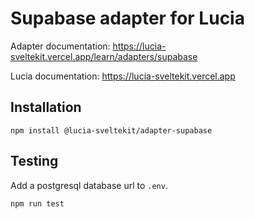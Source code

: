 # Supabase adapter for Lucia

Adapter documentation: https://lucia-sveltekit.vercel.app/learn/adapters/supabase

Lucia documentation: https://lucia-sveltekit.vercel.app

## Installation

```
npm install @lucia-sveltekit/adapter-supabase
```

## Testing

Add a postgresql database url to `.env`.

```
npm run test
```
